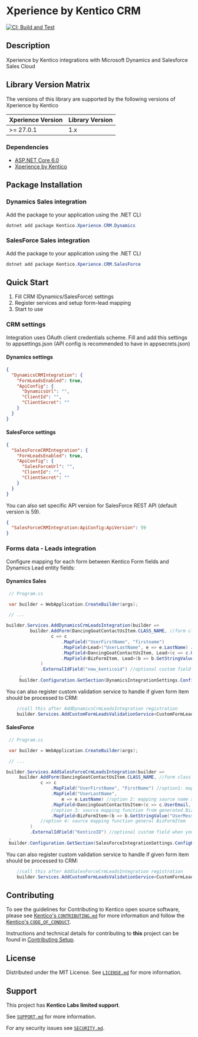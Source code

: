 # Xperience by Kentico CRM

[![CI: Build and Test](https://github.com/Kentico/xperience-by-kentico-crm/actions/workflows/ci.yml/badge.svg?branch=main)](https://github.com/Kentico/xperience-by-kentico-crm/actions/workflows/ci.yml)

## Description

Xperience by Kentico integrations with Microsoft Dynamics and Salesforce Sales Cloud

## Library Version Matrix

The versions of this library are supported by the following versions of Xperience by Kentico

| Xperience Version | Library Version |
| ----------------- | --------------- |
| >= 27.0.1         | 1.x             |

### Dependencies

- [ASP.NET Core 6.0](https://dotnet.microsoft.com/en-us/download)
- [Xperience by Kentico](https://docs.xperience.io/xp/changelog)

## Package Installation

### Dynamics Sales integration
Add the package to your application using the .NET CLI

```powershell
dotnet add package Kentico.Xperience.CRM.Dynamics
```

### SalesForce Sales integration
Add the package to your application using the .NET CLI

```powershell
dotnet add package Kentico.Xperience.CRM.SalesForce
```

## Quick Start

1. Fill CRM (Dynamics/SalesForce) settings
2. Register services and setup form-lead mapping
3. Start to use

### CRM settings

Integration uses OAuth client credentials scheme.
Fill and add this settings to appsettings.json (API config is recommended to have in appsecrets.json)

#### Dynamics settings

```json
{
  "DynamicsCRMIntegration": {
    "FormLeadsEnabled": true,
    "ApiConfig": {
      "DynamicsUrl": "",
      "ClientId": "",
      "ClientSecret": ""
    }
  }
}
```

#### SalesForce settings

```json
{
  "SalesForceCRMIntegration": {
    "FormLeadsEnabled": true,
    "ApiConfig": {
      "SalesForceUrl": "",
      "ClientId": "",
      "ClientSecret": ""
    }
  }
}
```

You can also set specific API version for SalesForce REST API (default version is 59).
```json
{
  "SalesForceCRMIntegration:ApiConfig:ApiVersion": 59
}
```


### Forms data - Leads integration

Configure mapping for each form between Kentico Form fields and Dynamics Lead entity fields:

#### Dynamics Sales
   ```csharp
    // Program.cs

    var builder = WebApplication.CreateBuilder(args);

    // ...
   
   builder.Services.AddDynamicsCrmLeadsIntegration(builder =>
            builder.AddForm(DancingGoatContactUsItem.CLASS_NAME, //form class name
                    c => c
                        .MapField("UserFirstName", "firstname")
                        .MapField<Lead>("UserLastName", e => e.LastName) //you can map to Lead object or use own generated Lead class
                        .MapField<DancingGoatContactUsItem, Lead>(c => c.UserEmail, e => e.EMailAddress1) //generated form class used
                        .MapField<BizFormItem, Lead>(b => b.GetStringValue("UserMessage", ""), e => e.Description) //general BizFormItem used
                )
                .ExternalIdField("new_kenticoid") //optional custom field when you want updates to work
        ,
        builder.Configuration.GetSection(DynamicsIntegrationSettings.ConfigKeyName)); //config section with settings
   ```

You can also register custom validation service to handle if given form item should be processed to CRM:

```csharp
    //call this after AddDynamicsCrmLeadsIntegration registration
    builder.Services.AddCustomFormLeadsValidationService<CustomFormLeadsValidationService>();
```

#### SalesForce

   ```csharp
    // Program.cs

    var builder = WebApplication.CreateBuilder(args);

    // ...
   
   builder.Services.AddSalesForceCrmLeadsIntegration(builder =>
        builder.AddForm(DancingGoatContactUsItem.CLASS_NAME, //form class name
                c => c
                    .MapField("UserFirstName", "FirstName") //option1: mapping based on source and target field names
                    .MapField("UserLastName",
                        e => e.LastName) //option 2: mapping source name string -> member expression to SObject
                    .MapField<DancingGoatContactUsItem>(c => c.UserEmail, e => e.Email)
                    //option 3: source mapping function from generated BizForm object  -> member expression to SObject
                    .MapField<BizFormItem>(b => b.GetStringValue("UserMessage", ""), e => e.Description)
                //option 4: source mapping function general BizFormItem  -> member expression to SObject
            )            
            .ExternalIdField("KenticoID") //optional custom field when you want updates to work
    ,
    builder.Configuration.GetSection(SalesForceIntegrationSettings.ConfigKeyName)); //config section with settings
   ```

You can also register custom validation service to handle if given form item should be processed to CRM:

```csharp
    //call this after AddSalesForceCrmLeadsIntegration registration
    builder.Services.AddCustomFormLeadsValidationService<CustomFormLeadsValidationService>();
```

## Contributing

To see the guidelines for Contributing to Kentico open source software, please see [Kentico's `CONTRIBUTING.md`](https://github.com/Kentico/.github/blob/main/CONTRIBUTING.md) for more information and follow the [Kentico's `CODE_OF_CONDUCT`](https://github.com/Kentico/.github/blob/main/CODE_OF_CONDUCT.md).

Instructions and technical details for contributing to **this** project can be found in [Contributing Setup](./docs/Contributing-Setup.md).

## License

Distributed under the MIT License. See [`LICENSE.md`](./LICENSE.md) for more information.

## Support

This project has  **Kentico Labs limited support**.

See [`SUPPORT.md`](https://github.com/Kentico/.github/blob/main/SUPPORT.md#full-support) for more information.

For any security issues see [`SECURITY.md`](https://github.com/Kentico/.github/blob/main/SECURITY.md).
